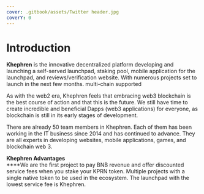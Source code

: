 ```yaml
---
cover: .gitbook/assets/Twitter header.jpg
coverY: 0
---
```


# Introduction

**Khephren** is the innovative decentralized platform developing and launching a self-served launchpad, staking pool, mobile application for the launchpad, and reviews/verification website. With numerous projects set to launch in the next few months. multi-chain supported

As with the web2 era, Khephren feels that embracing web3 blockchain is the best course of action and that this is the future. We still have time to create incredible and beneficial Dapps (web3 applications) for everyone, as blockchain is still in its early stages of development.

There are already 50 team members in Khephren. Each of them has been working in the IT business since 2014 and has continued to advance. They are all experts in developing websites, mobile applications, games, and blockchain web 3.



**Khephren Advantages**\
****We are the first project to pay BNB revenue and offer discounted service fees when you stake your KPRN token. Multiple projects with a single native token to be used in the ecosystem. The launchpad with the lowest service fee is Khephren.

